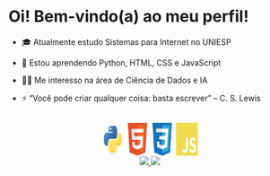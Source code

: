 # Oi! Bem-vindo(a) ao meu perfil!

- 🎓 Atualmente estudo Sistemas para Internet no UNIESP
- 🌱 Estou aprendendo Python, HTML, CSS e JavaScript
- 👩‍💻 Me interesso na área de Ciência de Dados e IA
- ⚡ “Você pode criar qualquer coisa: basta escrever” – C. S. Lewis

  ##

<div align="center">
  <img align="center" alt="Rafa-Python" height="60" width="40" src="https://raw.githubusercontent.com/devicons/devicon/master/icons/python/python-original.svg">
  <img align="center" alt="Rafa-HTML" height="60" width="40" src="https://raw.githubusercontent.com/devicons/devicon/master/icons/html5/html5-original.svg">
  <img align="center" alt="Rafa-CSS" height="60" width="40" src="https://raw.githubusercontent.com/devicons/devicon/master/icons/css3/css3-original.svg">
  <img align="center" alt="Rafa-Js" height="60" width="40" src="https://raw.githubusercontent.com/devicons/devicon/master/icons/javascript/javascript-plain.svg">
</div>
 
  
<div align="center">
  <a href="https://github.com/isthefani">
  <img height="160em" src="https://github-readme-stats.vercel.app/api?username=isthefani&show_icons=true&theme=nord&include_all_commits=true&count_private=true"/>
  <img height="160em" src="https://github-readme-stats.vercel.app/api/top-langs/?username=isthefani&layout=compact&langs_count=7&theme=nord"/>
</div>

  ##
